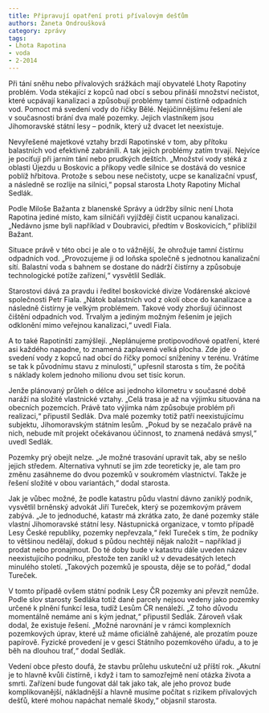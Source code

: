 ```yaml
---
title: Připravují opatření proti přívalovým dešťům
authors: Žaneta Ondroušková
category: zprávy
tags:
- Lhota Rapotina
- voda
- 2-2014
---
```


Při tání sněhu nebo přívalových srážkách mají obyvatelé Lhoty Rapotiny problém. Voda stékající z kopců nad obcí s sebou přináší množství nečistot, které ucpávají kanalizaci a způsobují problémy tamní čistírně odpadních vod. Pomoct má svedení vody do říčky Bělé. Nejúčinnějšímu řešení ale v současnosti brání dva malé pozemky. Jejich vlastníkem jsou Jihomoravské státní lesy – podnik, který už dvacet let neexistuje.

Nevyřešené majetkové vztahy brzdí Rapotinské v tom, aby přítoku balastních vod efektivně zabránili. A tak jejich problémy zatím trvají. Nejvíce je pociťují při jarním tání nebo prudkých deštích. „Množství vody stéká z oblasti Újezdu u Boskovic a příkopy vedle silnice se dostává do vesnice poblíž hřbitova. Protože s sebou nese nečistoty, ucpe se kanalizační vpusť, a následně se rozlije na silnici,“ popsal starosta Lhoty Rapotiny Michal Sedlák.

Podle Miloše Bažanta z blanenské Správy a údržby silnic není Lhota Rapotina jediné místo, kam silničáři vyjíždějí čistit ucpanou kanalizaci. „Nedávno jsme byli například v Doubravici, předtím v Boskovicích,“ přiblížil Bažant.

Situace právě v této obci je ale o to vážnější, že ohrožuje tamní čistírnu odpadních vod. „Provozujeme ji od loňska společně s jednotnou kanalizační sítí. Balastní voda s bahnem se dostane do nádrží čistírny a způsobuje technologické potíže zařízení,“ vysvětlil Sedlák.

Starostovi dává za pravdu i ředitel boskovické divize Vodárenské akciové společnosti Petr Fiala. „Nátok balastních vod z okolí obce do kanalizace a následně čistírny je velkým problémem. Takové vody zhoršují účinnost čištění odpadních vod. Trvalým a jediným možným řešením je jejich odklonění mimo veřejnou kanalizaci,“ uvedl Fiala.

A to také Rapotinští zamýšlejí. „Neplánujeme protipovodňové opatření, které asi každého napadne, to znamená zaplavená velká plocha. Zde jde o svedení vody z kopců nad obcí do říčky pomocí sníženiny v terénu. Vrátíme se tak k původnímu stavu z minulosti,“ upřesnil starosta s tím, že počítá s náklady kolem jednoho milionu dvou set tisíc korun.

Jenže plánovaný průleh o délce asi jednoho kilometru v současné době naráží na složité vlastnické vztahy. „Celá trasa je až na výjimku situována na obecních pozemcích. Právě tato výjimka nám způsobuje problém při realizaci,“ připustil Sedlák. Dva malé pozemky totiž patří neexistujícímu subjektu, Jihomoravským státním lesům. „Pokud by se nezačalo právě na nich, nebude mít projekt očekávanou účinnost, to znamená nedává smysl,“ uvedl Sedlák.

Pozemky prý obejít nelze. „Je možné trasování upravit tak, aby se nešlo jejich středem. Alternativa vyhnutí se jim zde teoreticky je, ale tam pro změnu zasáhneme do dvou pozemků v soukromém vlastnictví. Takže je řešení složité v obou variantách,“ dodal starosta.

Jak je vůbec možné, že podle katastru půdu vlastní dávno zaniklý podnik, vysvětlil brněnský advokát Jiří Tureček, který se pozemkovým právem zabývá. „Je to jednoduché, katastr má zkrátka zato, že dané pozemky stále vlastní Jihomoravské státní lesy. Nástupnická organizace, v tomto případě Lesy České republiky, pozemky nepřevzala,“ řekl Tureček s tím, že podniky to většinou nedělají, dokud s půdou nechtějí nějak naložit – například ji prodat nebo pronajmout. Do té doby bude v katastru dále uveden název neexistujícího podniku, přestože ten zanikl už v devadesátých letech minulého století. „Takových pozemků je spousta, děje se to pořád,“ dodal Tureček.

V tomto případě ovšem státní podnik Lesy ČR pozemky ani převzít nemůže. Podle slov starosty Sedláka totiž dané parcely nejsou vedeny jako pozemky určené k plnění funkcí lesa, tudíž Lesům ČR nenáleží. „Z toho důvodu momentálně nemáme ani s kým jednat,“ připustil Sedlák. Zároveň však dodal, že existuje řešení. „Možné narovnání je v rámci komplexních pozemkových úprav, které už máme oficiálně zahájené, ale prozatím pouze papírově. Fyzické provedení je v gesci Státního pozemkového úřadu, a to je běh na dlouhou trať,“ dodal Sedlák.

Vedení obce přesto doufá, že stavbu průlehu uskuteční už příští rok. „Akutní je to hlavně kvůli čistírně, i když i tam to samozřejmě není otázka života a smrti. Zařízení bude fungovat dál tak jako tak, ale jeho provoz bude komplikovanější, nákladnější a hlavně musíme počítat s rizikem přívalových dešťů, které mohou napáchat nemalé škody,“ objasnil starosta.
